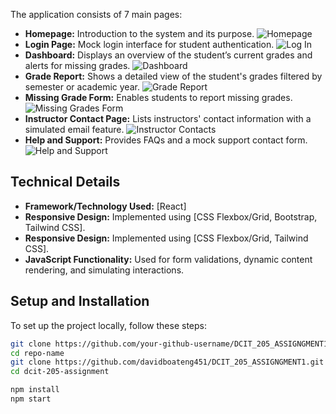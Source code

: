The application consists of 7 main pages:

- **Homepage:** Introduction to the system and its purpose.
![Homepage]()
- **Login Page:** Mock login interface for student authentication.
![Log In]()
- **Dashboard:** Displays an overview of the student’s current grades and alerts for missing grades.
![Dashboard]()
- **Grade Report:** Shows a detailed view of the student's grades filtered by semester or academic year.
![Grade Report]()
- **Missing Grade Form:** Enables students to report missing grades.
![Missing Grades Form]()
- **Instructor Contact Page:** Lists instructors' contact information with a simulated email feature.
![Instructor Contacts]()
- **Help and Support:** Provides FAQs and a mock support contact form.
![Help and Support]()

## Technical Details

- **Framework/Technology Used:** [React]
- **Responsive Design:** Implemented using [CSS Flexbox/Grid, Bootstrap, Tailwind CSS].
- **Responsive Design:** Implemented using [CSS Flexbox/Grid, Tailwind CSS].
- **JavaScript Functionality:** Used for form validations, dynamic content rendering, and simulating interactions.

## Setup and Installation

To set up the project locally, follow these steps:

```bash
git clone https://github.com/your-github-username/DCIT_205_ASSIGNGMENT1.git
cd repo-name
git clone https://github.com/davidboateng451/DCIT_205_ASSIGNGMENT1.git
cd dcit-205-assignment

npm install
npm start
```